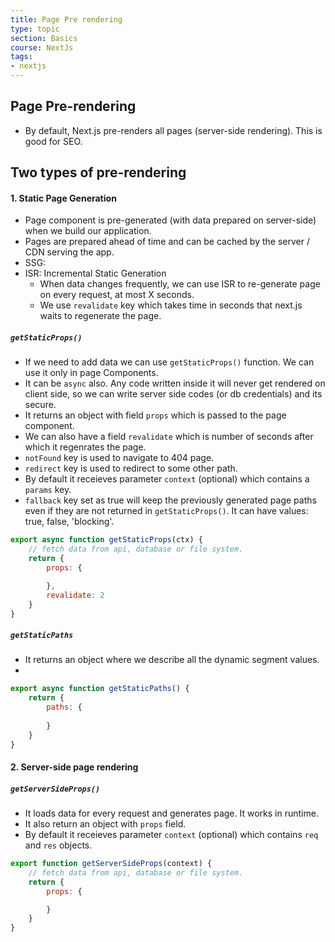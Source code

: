```yaml
---
title: Page Pre rendering
type: topic
section: Basics
course: NextJs
tags:
- nextjs
---
```

## Page Pre-rendering
- By default, Next.js pre-renders all pages (server-side rendering). This is good for SEO.


## Two types of pre-rendering

#### 1. Static Page Generation
- Page component is pre-generated (with data prepared on server-side) when we build our application.
- Pages are prepared ahead of time and can be cached by the server / CDN serving the app.
- SSG: 
- ISR: Incremental Static Generation
    - When data changes frequently, we can use ISR to re-generate page on every request, at most X seconds.
    - We use `revalidate` key which takes time in seconds that next.js waits to regenerate the page.

##### `getStaticProps()`
- If we need to add data we can use `getStaticProps()` function. We can use it only in page Components.
- It can be `async` also. Any code written inside it will never get rendered on client side, so we can write server side codes (or db credentials) and its secure.
- It returns an object with field `props` which is passed to the page component.
- We can also have a field `revalidate` which is number of seconds after which it regenrates the page.
- `notFound` key is used to navigate to 404 page.
- `redirect` key is used to redirect to some other path.
- By default it receieves parameter `context` (optional) which contains a `params` key.
- `fallback` key set as true will keep the previously generated page paths even if they are not returned in `getStaticProps()`. It can have values: true, false, 'blocking'.

```js
export async function getStaticProps(ctx) {
    // fetch data from api, database or file system.
    return {
        props: {

        },
        revalidate: 2
    }
}
```

##### `getStaticPaths`
- It returns an object where we describe all the dynamic segment values.
- 

```js
export async function getStaticPaths() {
    return {
        paths: {
            
        }
    }
}
```

#### 2. Server-side page rendering
##### `getServerSideProps()`
- It loads data for every request and generates page. It works in runtime.
- It also return an object with `props` field.
- By default it receieves parameter `context` (optional) which contains `req` and `res` objects.


```js
export function getServerSideProps(context) {
    // fetch data from api, database or file system.
    return {
        props: {

        }
    }
}
```

